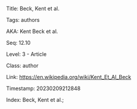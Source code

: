 Title:  Beck, Kent et al.

Tags:   authors

AKA:    Kent Beck et al.

Seq:    12.10

Level:  3 - Article

Class:  author

Link:   https://en.wikipedia.org/wiki/Kent_Et_Al_Beck

Timestamp: 20230209212848

Index:  Beck, Kent et al.; 
